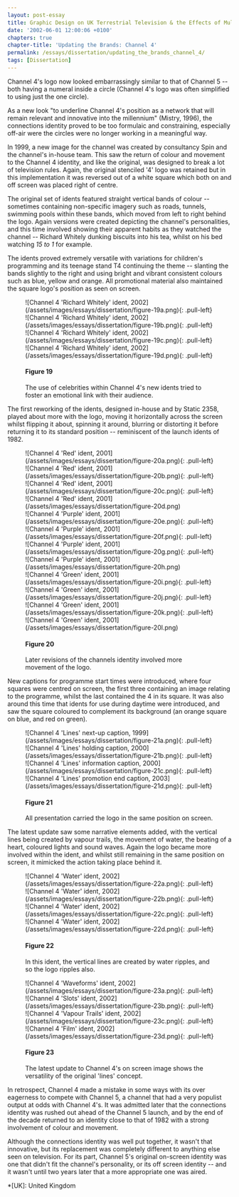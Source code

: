 ```yaml
---
layout: post-essay
title: Graphic Design on UK Terrestrial Television & the Effects of Multi-Channel Growth
date: '2002-06-01 12:00:06 +0100'
chapters: true
chapter-title: 'Updating the Brands: Channel 4'
permalink: /essays/dissertation/updating_the_brands_channel_4/
tags: [Dissertation]
---
```

Channel 4's logo now looked embarrassingly similar to that of Channel 5 -- both having a numeral inside a circle (Channel 4's logo was often simplified to using just the one circle).

As a new look "to underline Channel 4's position as a network that will remain relevant and innovative into the millennium" (Mistry, 1996), the connections identity proved to be too formulaic and constraining, especially off-air were the circles were no longer working in a meaningful way.

In 1999, a new image for the channel was created by consultancy Spin and the channel's in-house team. This saw the return of colour and movement to the Channel 4 identity, and like the original, was designed to break a lot of television rules. Again, the original stenciled '4' logo was retained but in this implementation it was reversed out of a white square which both on and off screen was placed right of centre.

The original set of idents featured straight vertical bands of colour -- sometimes containing non-specific imagery such as roads, tunnels, swimming pools within these bands, which moved from left to right behind the logo. Again versions were created depicting the channel's personalities, and this time involved showing their apparent habits as they watched the channel -- Richard Whitely dunking biscuits into his tea, whilst on his bed watching <cite>15 to 1</cite> for example.

The idents proved extremely versatile with variations for children's programming and its teenage stand T4 continuing the theme -- slanting the bands slightly to the right and using bright and vibrant consistent colours such as blue, yellow and orange. All promotional material also maintained the square logo's position as seen on screen.

<figure id="figure-19">
    ![Channel 4 'Richard Whitely' ident, 2002](/assets/images/essays/dissertation/figure-19a.png){: .pull-left}
    ![Channel 4 'Richard Whitely' ident, 2002](/assets/images/essays/dissertation/figure-19b.png){: .pull-left}
    ![Channel 4 'Richard Whitely' ident, 2002](/assets/images/essays/dissertation/figure-19c.png){: .pull-left}
    ![Channel 4 'Richard Whitely' ident, 2002](/assets/images/essays/dissertation/figure-19d.png){: .pull-left}
    <figcaption>
        <h4>Figure 19</h4>
        <p>The use of celebrities within Channel 4's new idents tried to foster an emotional link with their audience.</p>
    </figcaption>
</figure>

The first reworking of the idents, designed in-house and by Static 2358, played about more with the logo, moving it horizontally across the screen whilst flipping it about, spinning it around, blurring or distorting it before returning it to its standard position -- reminiscent of the launch idents of 1982.

<figure id="figure-20">
    ![Channel 4 'Red' ident, 2001](/assets/images/essays/dissertation/figure-20a.png){: .pull-left}
    ![Channel 4 'Red' ident, 2001](/assets/images/essays/dissertation/figure-20b.png){: .pull-left}
    ![Channel 4 'Red' ident, 2001](/assets/images/essays/dissertation/figure-20c.png){: .pull-left}
    ![Channel 4 'Red' ident, 2001](/assets/images/essays/dissertation/figure-20d.png)<br/>
    ![Channel 4 'Purple' ident, 2001](/assets/images/essays/dissertation/figure-20e.png){: .pull-left} 
    ![Channel 4 'Purple' ident, 2001](/assets/images/essays/dissertation/figure-20f.png){: .pull-left}
    ![Channel 4 'Purple' ident, 2001](/assets/images/essays/dissertation/figure-20g.png){: .pull-left}
    ![Channel 4 'Purple' ident, 2001](/assets/images/essays/dissertation/figure-20h.png)<br/>
    ![Channel 4 'Green' ident, 2001](/assets/images/essays/dissertation/figure-20i.png){: .pull-left}
    ![Channel 4 'Green' ident, 2001](/assets/images/essays/dissertation/figure-20j.png){: .pull-left}
    ![Channel 4 'Green' ident, 2001](/assets/images/essays/dissertation/figure-20k.png){: .pull-left}
    ![Channel 4 'Green' ident, 2001](/assets/images/essays/dissertation/figure-20l.png)
    <figcaption>
        <h4>Figure 20</h4>
        <p>Later revisions of the channels identity involved more movement of the logo.</p>
    </figcaption>
</figure>

New captions for programme start times were introduced, where four squares were centred on screen, the first three containing an image relating to the programme, whilst the last contained the 4 in its square. It was also around this time that idents for use during daytime were introduced, and saw the square coloured to complement its background (an orange square on blue, and red on green).

<figure id="figure-21">
    ![Channel 4 'Lines' next-up caption, 1999](/assets/images/essays/dissertation/figure-21a.png){: .pull-left}
    ![Channel 4 'Lines' holding caption, 2000](/assets/images/essays/dissertation/figure-21b.png){: .pull-left}
    ![Channel 4 'Lines' information caption, 2000](/assets/images/essays/dissertation/figure-21c.png){: .pull-left}
    ![Channel 4 'Lines' promotion end caption, 2003](/assets/images/essays/dissertation/figure-21d.png){: .pull-left}
    <figcaption>
        <h4>Figure 21</h4>
        <p>All presentation carried the logo in the same position on screen.</p>
    </figcaption>
</figure>

The latest update saw some narrative elements added, with the vertical lines being created by vapour trails, the movement of water, the beating of a heart, coloured lights and sound waves. Again the logo became more involved within the ident, and whilst still remaining in the same position on screen, it mimicked the action taking place behind it.

<figure id="figure-22">
    ![Channel 4 'Water' ident, 2002](/assets/images/essays/dissertation/figure-22a.png){: .pull-left}
    ![Channel 4 'Water' ident, 2002](/assets/images/essays/dissertation/figure-22b.png){: .pull-left}
    ![Channel 4 'Water' ident, 2002](/assets/images/essays/dissertation/figure-22c.png){: .pull-left}
    ![Channel 4 'Water' ident, 2002](/assets/images/essays/dissertation/figure-22d.png){: .pull-left}
    <figcaption>
        <h4>Figure 22</h4>
        <p>In this ident, the vertical lines are created by water ripples, and so the logo ripples also.</p>
    </figcaption>
</figure>

<figure id="figure-23">
    ![Channel 4 'Waveforms' ident, 2002](/assets/images/essays/dissertation/figure-23a.png){: .pull-left} 
    ![Channel 4 'Slots' ident, 2002](/assets/images/essays/dissertation/figure-23b.png){: .pull-left}
    ![Channel 4 'Vapour Trails' ident, 2002](/assets/images/essays/dissertation/figure-23c.png){: .pull-left} 
    ![Channel 4 'Film' ident, 2002](/assets/images/essays/dissertation/figure-23d.png){: .pull-left}
    <figcaption>
        <h4>Figure 23</h4>
        <p>The latest update to Channel 4's on screen image shows the versatility of the original 'lines' concept.</p>
    </figcaption>
</figure>

In retrospect, Channel 4 made a mistake in some ways with its over eagerness to compete with Channel 5, a channel that had a very populist output at odds with Channel 4's. It was admitted later that the connections identity was rushed out ahead of the Channel 5 launch, and by the end of the decade returned to an identity close to that of 1982 with a strong involvement of colour and movement.

Although the connections identity was well put together, it wasn't that innovative, but its replacement was completely different to anything else seen on television. For its part, Channel 5's original on-screen identity was one that didn't fit the channel's personality, or its off screen identity -- and it wasn't until two years later that a more appropriate one was aired.

*[UK]: United Kingdom